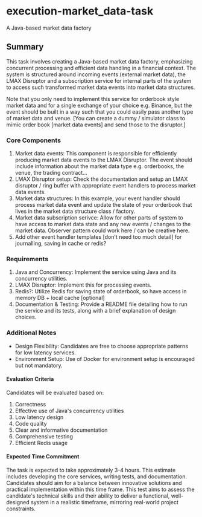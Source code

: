 # execution-market_data-task
A Java-based market data factory

## Summary
This task involves creating a Java-based market data factory, emphasizing concurrent processing and efficient data handling in a financial context. The system is structured around incoming events (external market data), the LMAX Disruptor and a subscription service for internal parts of the system to access such transformed market data events into market data structures.

Note that you only need to implement this service for orderbook style market data and for a single exchange of your choice e.g. Binance, but the event should be built in a way such that you could easily pass another type of market data and venue. [You can create a dummy / simulator class to mimic order book [market data events] and send those to the disruptor.]
### Core Components
1. Market data events: This component is responsible for efficiently producing market data events to the LMAX Disruptor. The event should include information about the market data type e.g. orderbooks, the venue, the trading contract...
2. LMAX Disruptor setup: Check the documentation and setup an LMAX disruptor / ring buffer with appropriate event handlers to process market data events.
3. Market data structures: In this example, your event handler should process market data event and update the state of your orderbook that lives in the market data structure class / factory.
4. Market data subscription serivce: Allow for other parts of system to have access to market data state and any new events / changes to the market data. Observer pattern could work here / can be creative here.
5. Add other event handler templates [don't need too much detail] for journalling, saving in cache or redis?
### Requirements
1. Java and Concurrency: Implement the service using Java and its concurrency utilities.
2. LMAX Disruptor: Implement this for processing events.
3. Redis?: Utilize Redis for saving state of orderbook, so have access in memory DB + local cache [optional]
4. Documentation & Testing: Provide a README file detailing how to run the service and its tests, along with a brief explanation of design choices.
### Additional Notes
- Design Flexibility: Candidates are free to choose appropriate patterns for low latency services.
- Environment Setup: Use of Docker for environment setup is encouraged but not mandatory.
#### Evaluation Criteria
Candidates will be evaluated based on:
1. Correctness
2. Effective use of Java's concurrency utilities
3. Low latency design
4. Code quality
5. Clear and informative documentation
6. Comprehensive testing
7. Efficient Redis usage

#### Expected Time Commitment
The task is expected to take approximately 3-4 hours. This estimate includes developing the core services, writing tests, and documentation. Candidates should aim for a balance between innovative solutions and practical implementation within this time frame.
This test aims to assess the candidate's technical skills and their ability to deliver a functional, well-designed system in a realistic timeframe, mirroring real-world project constraints.
